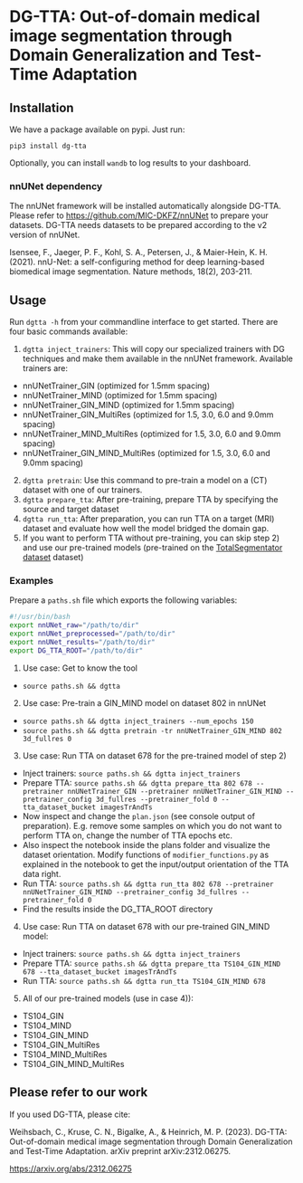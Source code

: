 # DG-TTA: Out-of-domain medical image segmentation through Domain Generalization and Test-Time Adaptation

## Installation
We have a package available on pypi. Just run:

`pip3 install dg-tta`

Optionally, you can install `wandb` to log results to your dashboard.

### nnUNet dependency
The nnUNet framework will be installed automatically alongside DG-TTA. Please refer to https://github.com/MIC-DKFZ/nnUNet to prepare your datasets.
DG-TTA needs datasets to be prepared according to the v2 version of nnUNet.

Isensee, F., Jaeger, P. F., Kohl, S. A., Petersen, J., & Maier-Hein, K. H. (2021). nnU-Net: a self-configuring
method for deep learning-based biomedical image segmentation. Nature methods, 18(2), 203-211.

## Usage
Run `dgtta -h` from your commandline interface to get started.
There are four basic commands available:
1) `dgtta inject_trainers`: This will copy our specialized trainers with DG techniques and make them available in the nnUNet framework. Available trainers are:
  * nnUNetTrainer_GIN (optimized for 1.5mm spacing)
  * nnUNetTrainer_MIND (optimized for 1.5mm spacing)
  * nnUNetTrainer_GIN_MIND (optimized for 1.5mm spacing)
  * nnUNetTrainer_GIN_MultiRes (optimized for 1.5, 3.0, 6.0 and 9.0mm spacing)
  * nnUNetTrainer_MIND_MultiRes (optimized for 1.5, 3.0, 6.0 and 9.0mm spacing)
  * nnUNetTrainer_GIN_MIND_MultiRes (optimized for 1.5, 3.0, 6.0 and 9.0mm spacing)
2) `dgtta pretrain`: Use this command to pre-train a model on a (CT) dataset with one of our trainers.
3) `dgtta prepare_tta`: After pre-training, prepare TTA by specifying the source and target dataset
4) `dgtta run_tta`: After preparation, you can run TTA on a target (MRI) dataset and evaluate how well the model bridged the domain gap.
5) If you want to perform TTA without pre-training, you can skip step 2) and use our pre-trained models (pre-trained on the [TotalSegmentator dataset](https://github.com/wasserth/TotalSegmentator) dataset)

### Examples
Prepare a `paths.sh` file which exports the following variables:
```bash
#!/usr/bin/bash
export nnUNet_raw="/path/to/dir"
export nnUNet_preprocessed="/path/to/dir"
export nnUNet_results="/path/to/dir"
export DG_TTA_ROOT="/path/to/dir"
```

1) Use case: Get to know the tool
  * `source paths.sh && dgtta`

2) Use case: Pre-train a GIN_MIND model on dataset 802 in nnUNet
  * `source paths.sh && dgtta inject_trainers --num_epochs 150`
  * `source paths.sh && dgtta pretrain -tr nnUNetTrainer_GIN_MIND 802 3d_fullres 0`

3) Use case: Run TTA on dataset 678 for the pre-trained model of step 2)
  * Inject trainers: `source paths.sh && dgtta inject_trainers`
  * Prepare TTA: `source paths.sh && dgtta prepare_tta 802 678 --pretrainer nnUNetTrainer_GIN --pretrainer nnUNetTrainer_GIN_MIND --pretrainer_config 3d_fullres --pretrainer_fold 0 --tta_dataset_bucket imagesTrAndTs`
  * Now inspect and change the `plan.json` (see console output of preparation). E.g. remove some samples on which you do not want to perform TTA on, change the number of TTA epochs etc.
  * Also inspect the notebook inside the plans folder and visualize the dataset orientation. Modify functions of `modifier_functions.py` as explained in the notebook to get the input/output orientation of the TTA data right.
  * Run TTA: `source paths.sh && dgtta run_tta 802 678 --pretrainer nnUNetTrainer_GIN_MIND --pretrainer_config 3d_fullres --pretrainer_fold 0`
  * Find the results inside the DG_TTA_ROOT directory

4) Use case: Run TTA on dataset 678 with our pre-trained GIN_MIND model:
  * Inject trainers: `source paths.sh && dgtta inject_trainers`
  * Prepare TTA: `source paths.sh && dgtta prepare_tta TS104_GIN_MIND 678 --tta_dataset_bucket imagesTrAndTs`
  * Run TTA: `source paths.sh && dgtta run_tta TS104_GIN_MIND 678`

5) All of our pre-trained models (use in case 4)):
  * TS104_GIN
  * TS104_MIND
  * TS104_GIN_MIND
  * TS104_GIN_MultiRes
  * TS104_MIND_MultiRes
  * TS104_GIN_MIND_MultiRes

## Please refer to our work
If you used DG-TTA, please cite:

Weihsbach, C., Kruse, C. N., Bigalke, A., & Heinrich, M. P. (2023). DG-TTA: Out-of-domain medical image segmentation through Domain Generalization and Test-Time Adaptation. arXiv preprint arXiv:2312.06275.

https://arxiv.org/abs/2312.06275
